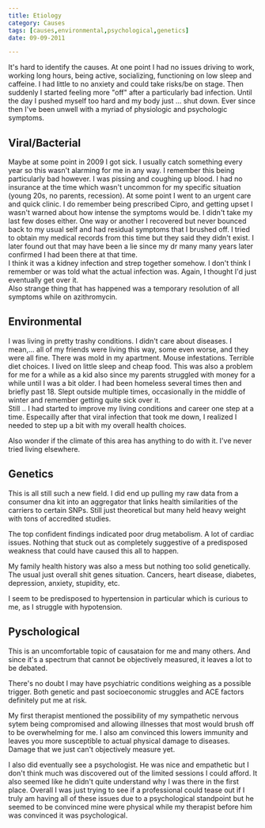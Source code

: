 ```yaml
---
title: Etiology
category: Causes
tags: [causes,environmental,psychological,genetics]
date: 09-09-2011

---
```


It's hard to identify the causes. At one point I had no issues driving to work, working long hours, being active, socializing, functioning on low sleep and caffeine. I had little to no anxiety and could take risks/be on stage. Then suddenly I started feeling more "off" after a particularly bad infection. Until the day I pushed myself too hard and my body just ... shut down. Ever since then I've been unwell with a myriad of physiologic and psychologic symptoms. 



##  Viral/Bacterial
Maybe at some point in 2009 I got sick. I usually catch something every year so this wasn't alarming for me in any way. I remember this being particularly bad however. I was pissing and coughing up blood. I had no insurance at the time which wasn't uncommon for my specific situation (young 20s, no parents, recession). At some point I went to an urgent care and quick clinic. I do remember being prescribed Cipro, and getting upset I wasn't warned about how intense the symptoms would be. I didn't take my last few doses either. One way or another I recovered but never bounced back to my usual self and had residual symptoms that I brushed off. I tried to obtain my medical records from this time but they said they didn't exist. I later found out that may have been a lie since my dr many many years later confirmed I had been there at that time.  
I think it was a kidney infection and strep together somehow. I don't think I remember or was told what the actual infection was. Again, I thought I'd just eventually get over it.  
Also strange thing that has happened was a temporary resolution of all symptoms while on azithromycin. 

## Environmental 

I was living in pretty trashy conditions. I didn't care about diseases. I mean,... all of my friends were living this way, some even worse, and they were all fine. There was mold in my apartment. Mouse infestations. Terrible diet choices. I lived on little sleep and cheap food. This was also a problem for me for a while as a kid also since my parents struggled with money for a while until I was a bit older. 
I had been homeless several times then and briefly past 18. Slept outside multiple times, occasionally in the middle of winter and remember getting quite sick over it.  
Still .. I had started to improve my living conditions and career one step at a time. Especailly after that viral infection that took me down, I realized I needed to step up a bit with my overall health choices. 

Also wonder if the climate of this area has anything to do with it. I've never tried living elsewhere. 

## Genetics

This is all still such a new field. I did end up pulling my raw data from a consumer dna kit into an aggregator that links health similarities of the carriers to certain SNPs. Still just theoretical but many held heavy weight with tons of accredited studies. 

The top confident findings indicated poor drug metabolism. A lot of cardiac issues. Nothing that stuck out as completely suggestive of a predisposed weakness that could have caused this all to happen. 

My family health history was also a mess but nothing too solid genetically. The usual just overall shit genes situation. Cancers, heart disease, diabetes, depression, anxiety, stupidity, etc. 

I seem to be predisposed to hypertension in particular which is curious to me, as I struggle with hypotension. 


## Pyschological

This is an uncomfortable topic of causataion for me and many others. 
And since it's a spectrum that cannot be objectively measured, it leaves a lot to be debated.  
  
There's no doubt I may have psychiatric conditions weighing as a possible trigger. Both genetic and past socioeconomic struggles and ACE factors definitely put me at risk. 

My first therapist mentioned the possibility of my sympathetic nervous sytem being compromised and allowing illnesses that most would brush off to be overwhelming for me. 
I also am convinced this lowers immunity and leaves you more susceptible to actual physical damage to diseases. Damage that we just can't objectively measure yet. 

I also did eventually see a psychologist. He was nice and empathetic but I don't think much was discovered out of the limited sessions I could afford. It also seemed like he didn't quite understand why I was there in the first place.  Overall I was just trying to see if a professional could tease out if I truly am having all of these issues due to a psychological standpoint but he seemed to be convinced mine were physical while my therapist before him was convinced it was psychological. 


































